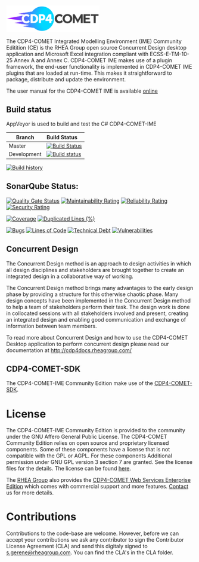 <img src="https://github.com/RHEAGROUP/COMET-IME-Community-Edition/raw/development/COMET-Community-Edition.jpg" width="250">

The CDP4-COMET Integrated Modelling Environment (IME) Community Editition (CE) is the RHEA Group open source Concurrent Design desktop application and Microsoft Excel integration compliant with ECSS-E-TM-10-25 Annex A and Annex C. CDP4-COMET IME makes use of a plugin framework, the end-user functionality is implemented in CDP4-COMET IME plugins that are loaded at run-time. This makes it straightforward to package, distribute and update the environment.

The user manual for the CDP4-COMET IME is available [online](https://www.rheagroup.com/document/cdp4-comet-manual/)

## Build status

AppVeyor is used to build and test the C# CDP4-COMET-IME

Branch | Build Status
------- | :------------
Master |  [![Build Status](https://ci.appveyor.com/api/projects/status/rj6ldroow4nxma6y/branch/master?svg=true)](https://ci.appveyor.com/project/rheagroup/cdp4-ime-community-edition/branch/master)
Development |  [![Build status](https://ci.appveyor.com/api/projects/status/rj6ldroow4nxma6y/branch/development?svg=true)](https://ci.appveyor.com/project/rheagroup/cdp4-ime-community-edition/branch/development)

[![Build history](https://buildstats.info/appveyor/chart/rheagroup/cdp4-ime-community-edition)](https://ci.appveyor.com/project/rheagroup/cdp4-ime-community-edition)

## SonarQube Status:
[![Quality Gate Status](https://sonarcloud.io/api/project_badges/measure?project=RHEAGROUP_CDP4-IME-Community-Edition&metric=alert_status)](https://sonarcloud.io/dashboard?id=RHEAGROUP_CDP4-IME-Community-Edition)
[![Maintainability Rating](https://sonarcloud.io/api/project_badges/measure?project=RHEAGROUP_CDP4-IME-Community-Edition&metric=sqale_rating)](https://sonarcloud.io/dashboard?id=RHEAGROUP_CDP4-IME-Community-Edition)
[![Reliability Rating](https://sonarcloud.io/api/project_badges/measure?project=RHEAGROUP_CDP4-IME-Community-Edition&metric=reliability_rating)](https://sonarcloud.io/dashboard?id=RHEAGROUP_CDP4-IME-Community-Edition)
[![Security Rating](https://sonarcloud.io/api/project_badges/measure?project=RHEAGROUP_CDP4-IME-Community-Edition&metric=security_rating)](https://sonarcloud.io/dashboard?id=RHEAGROUP_CDP4-IME-Community-Edition)

[![Coverage](https://sonarcloud.io/api/project_badges/measure?project=RHEAGROUP_CDP4-IME-Community-Edition&metric=coverage)](https://sonarcloud.io/dashboard?id=RHEAGROUP_CDP4-IME-Community-Edition)
[![Duplicated Lines (%)](https://sonarcloud.io/api/project_badges/measure?project=RHEAGROUP_CDP4-IME-Community-Edition&metric=duplicated_lines_density)](https://sonarcloud.io/dashboard?id=RHEAGROUP_CDP4-IME-Community-Edition)

[![Bugs](https://sonarcloud.io/api/project_badges/measure?project=RHEAGROUP_CDP4-IME-Community-Edition&metric=bugs)](https://sonarcloud.io/dashboard?id=RHEAGROUP_CDP4-IME-Community-Edition)
[![Lines of Code](https://sonarcloud.io/api/project_badges/measure?project=RHEAGROUP_CDP4-IME-Community-Edition&metric=ncloc)](https://sonarcloud.io/dashboard?id=RHEAGROUP_CDP4-IME-Community-Edition)
[![Technical Debt](https://sonarcloud.io/api/project_badges/measure?project=RHEAGROUP_CDP4-IME-Community-Edition&metric=sqale_index)](https://sonarcloud.io/dashboard?id=RHEAGROUP_CDP4-IME-Community-Edition)
[![Vulnerabilities](https://sonarcloud.io/api/project_badges/measure?project=RHEAGROUP_CDP4-IME-Community-Edition&metric=vulnerabilities)](https://sonarcloud.io/dashboard?id=RHEAGROUP_CDP4-IME-Community-Edition)

## Concurrent Design

The Concurrent Design method is an approach to design activities in which all design disciplines and stakeholders are brought together to create an integrated design in a collaborative way of working.

The Concurrent Design method brings many advantages to the early design phase by providing a structure for this otherwise chaotic phase. Many design concepts have been implemented in the Concurrent Design method to help a team of stakeholders perform their task. The design work is done in collocated sessions with all stakeholders involved and present, creating an integrated design and enabling good communication and exchange of information between team members.

To read more about Concurrent Design and how to use the CDP4-COMET Desktop application to perform concurrent design please read our documentation at http://cdp4docs.rheagroup.com/

## CDP4-COMET-SDK

The CDP4-COMET-IME Community Edition make use of the [CDP4-COMET-SDK](http://sdk.cdp4.org/).

# License

The CDP4-COMET-IME Community Edition is provided to the community under the GNU Affero General Public License. The CDP4-COMET Community Edition relies on open source and proprietary licensed components. Some of these components have a license that is not compatible with the GPL or AGPL. For these components Additional permission under GNU GPL version 3 section 7 are granted. See the license files for the details. The license can be found [here](LICENSE).

The [RHEA Group](https://www.rheagroup.com) also provides the [CDP4-COMET Web Services Enterprise Edition](https://github.com/RHEAGROUP/CDP4-WebServices-Community-Edition/wiki/CDP4-Web-Services-Enterprise-Edition) which comes with commercial support and more features. [Contact](https://www.rheagroup.com/contact) us for more details.

# Contributions

Contributions to the code-base are welcome. However, before we can accept your contributions we ask any contributor to sign the Contributor License Agreement (CLA) and send this digitaly signed to s.gerene@rheagroup.com. You can find the CLA's in the CLA folder.
